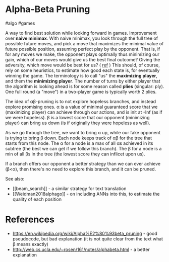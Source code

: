 # Alpha-Beta Pruning

#algo #games

A way to find best solution while looking forward in games. Improvement over **naive minimax**. With naive minimax, you look through the full tree of possible future moves, and pick a move that maximizes the minimal value of future possible position, assuming perfect play by the opponent. That is, if for any moves we make, the opponent plays optimally thus minimizing our gain, which of our moves would give us the best final outcome? Giving the adversity, which move would be best for us? ( [ref](https://en.wikipedia.org/wiki/Minimax#Minimax_algorithm_with_alternate_moves) ) This should, of course, rely on some heuristics, to estimate how good each state is, for eventually winning the game. The terminology is to call "us" the **maximizing player**, and them the **minimizing player**. The number of turns by either player that the algorithm is looking ahead is for some reason called **plies** (singular: ply). One full round (a "move") in a two-player game is typically worth 2 plies.

The idea of αβ-pruning is to not explore hopeless branches, and instead explore promising ones. α is a value of minimal guaranteed score that we (maximizing player) can achieve through our actions, and is init at -Inf (as if we were hopeless). β is a lowest score that our opponent (minimizing player) can bring us down (is if originally they were hopeless as well). 

As we go through the tree, we want to bring α up, while our fake opponent is trying to bring β down. Each node keeps track of αβ for the tree that starts from this node. The α for a node is a max of all αs achieved in its subtree (the best we can get if we follow this branch). The β for a node is a min of all βs in the tree (the lowest score they can inflicet upon us).

If a branch offers our opponent a better strategy than we can ever achieve (β<α), then there's no need to explore this branch, and it can be pruned.

See also:
* [[beam_search]] - a similar strategy for text translation
* [[Weidman2018alphago]] - on including ANNs into this, to estimate the quality of each position

# References

* https://en.wikipedia.org/wiki/Alpha%E2%80%93beta_pruning - good pseudocode, but bad explanation (it is not quite clear from the text what β means exactly)
* http://web.cs.ucla.edu/~rosen/161/notes/alphabeta.html - a better explanation